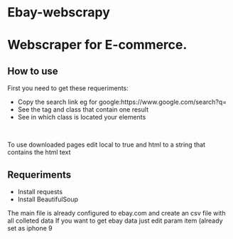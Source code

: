 # Ebay-webscrapy

<h1> Webscraper for E-commerce. </h1>
<h2>How to use</h2>
<p> First you need to get these requeriments:

<ul>
<li> Copy the search link eg for google:https://www.google.com/search?q=</li>
<li> See the tag and class that contain one result</li>
<li>See in which class is located your elements</l1>
</ul>
<br>
<p> To use downloaded pages edit local to true and html to a string that contains the html text
</p>

<h2>Requeriments</h2>
<ul>
<li>Install requests</li>
<li>Install BeautifulSoup </li>
</ul>
<p>
The main file is already configured to ebay.com and create an csv file with all colleted data
If you want to get ebay data just edit param item (already set as iphone 9
</p>
